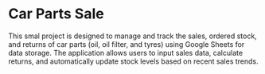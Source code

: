 # Car Parts Sale
This smal project is designed to manage and track the sales, ordered stock, and returns of car parts (oil, oil filter, and tyres) using Google Sheets for data storage. The application allows users to input sales data, calculate returns, and automatically update stock levels based on recent sales trends.

